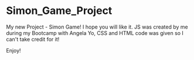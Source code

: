 # Simon_Game_Project

My new Project - Simon Game!
I hope you will like it.
JS was created by me during my Bootcamp with Angela Yo, CSS and HTML code was given so I can't take credit for it!

Enjoy!
